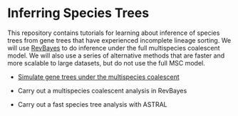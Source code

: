 # Inferring Species Trees

This repository contains tutorials for learning about inference of species trees from gene trees that have experienced incomplete lineage sorting. We will use [RevBayes](https://revbayes.github.io) to do inference under the full multispecies coalescent model. We will also use a series of alternative methods that are faster and more scalable to large datasets, but do not use the full MSC model.

- [Simulate gene trees under the multispecies coalescent](https://github.com/IntroPhylogenomics/SpeciesTreeInference/blob/master/Simulate_gene_trees.md)

- Carry out a multispecies coalescent analysis in RevBayes

- Carry out a fast species tree analysis with ASTRAL
